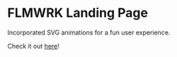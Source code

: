# FLMWRK Landing Page

Incorporated SVG animations for a fun user experience.

Check it out [here](https://albertchanged.github.io/FLMWRK/)!
